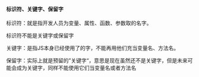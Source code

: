 #### 标识符、关键字、保留字

标识符：就是指开发人员为变量、属性、函数、参数取的名字。

标识符不能是关键字或保留字

关键字：是指JS本身已经使用了的字，不能再用他们充当变量名、方法名。

保留字：实际上就是预留的”关键字“，意思是现在虽然还不是关键字，但是未来可能会成为关键字，同样不能使用它们当变量名或者方法名
